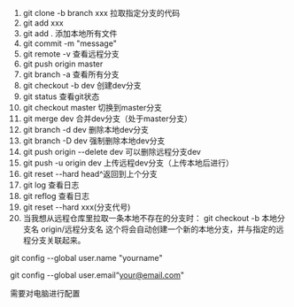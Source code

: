 1. git clone -b branch xxx 拉取指定分支的代码
2. git add xxx
3. git add . 添加本地所有文件
4. git commit -m "message"
5. git remote -v 查看远程分支
6. git push origin master
7. git branch -a 查看所有分支
8. git checkout -b dev 创建dev分支
9. git status 查看git状态
10. git checkout master 切换到master分支
11. git merge dev 合并dev分支（处于master分支）
12. git branch -d dev 删除本地dev分支
13. git branch -D dev 强制删除本地dev分支
14. git push origin --delete dev   可以删除远程分支dev  
15. git push -u origin dev 上传远程dev分支（上传本地后进行）
16. git reset --hard head^返回到上个分支
17. git log 查看日志
18. git reflog 查看日志
19. git reset --hard xxx(分支代号)
20. 当我想从远程仓库里拉取一条本地不存在的分支时：
git checkout -b 本地分支名 origin/远程分支名
这个将会自动创建一个新的本地分支，并与指定的远程分支关联起来。


git config --global user.name "yourname"

git config --global user.email“your@email.com"

需要对电脑进行配置
